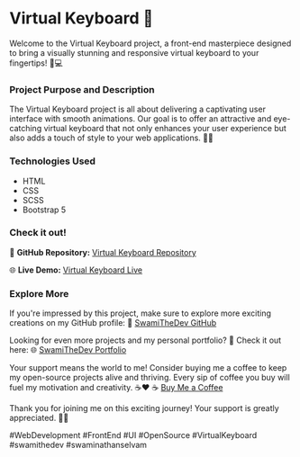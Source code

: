 # Virtual Keyboard 🎹

Welcome to the Virtual Keyboard project, a front-end masterpiece designed to bring a visually stunning and responsive virtual keyboard to your fingertips! 👀💻

### Project Purpose and Description
The Virtual Keyboard project is all about delivering a captivating user interface with smooth animations. Our goal is to offer an attractive and eye-catching virtual keyboard that not only enhances your user experience but also adds a touch of style to your web applications. 🚀✨

### Technologies Used
- HTML
- CSS
- SCSS
- Bootstrap 5

### Check it out!
🔗 **GitHub Repository:** [Virtual Keyboard Repository](https://github.com/SwamiTheDev/web-components/tree/main/Virtual%20Keyboard)

🌐 **Live Demo:** [Virtual Keyboard Live](https://virtual-keyboard-swamithedev.netlify.app/)

### Explore More
If you're impressed by this project, make sure to explore more exciting creations on my GitHub profile:
🔗 [SwamiTheDev GitHub](https://github.com/swamithedev/)

Looking for even more projects and my personal portfolio? 🚀 Check it out here:
🌐 [SwamiTheDev Portfolio](https://swamithedev.vercel.app)

Your support means the world to me! Consider buying me a coffee to keep my open-source projects alive and thriving. Every sip of coffee you buy will fuel my motivation and creativity. ☕❤️
☕ [Buy Me a Coffee](https://www.buymeacoffee.com/swamithedev)

Thank you for joining me on this exciting journey! Your support is greatly appreciated. 🙌✨

#WebDevelopment #FrontEnd #UI #OpenSource #VirtualKeyboard #swamithedev #swaminathanselvam
